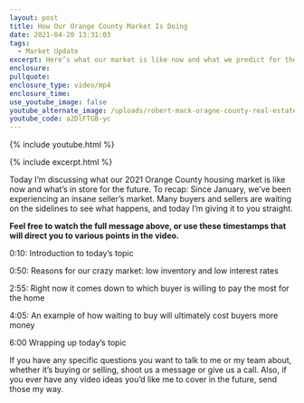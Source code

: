 ```yaml
---
layout: post
title: How Our Orange County Market Is Doing
date: 2021-04-20 13:31:03
tags:
  - Market Update
excerpt: Here’s what our market is like now and what we predict for the near future.
enclosure:
pullquote:
enclosure_type: video/mp4
enclosure_time:
use_youtube_image: false
youtube_alternate_image: /uploads/robert-mack-oragne-county-real-estate-market-and-whats-to-come-yt.jpg
youtube_code: a2DlFTGB-yc
---
```

{% include youtube.html %}

{% include excerpt.html %}

Today I’m discussing what our 2021 Orange County housing market is like now and what’s in store for the future. To recap: Since January, we’ve been experiencing an insane seller’s market. Many buyers and sellers are waiting on the sidelines to see what happens, and today I’m giving it to you straight.

**Feel free to watch the full message above, or use these timestamps that will direct you to various points in the video.**

0:10: Introduction to today’s topic

0:50: Reasons for our crazy market: low inventory and low interest rates

2:55: Right now it comes down to which buyer is willing to pay the most for the home

4:05: An example of how waiting to buy will ultimately cost buyers more money

6:00 Wrapping up today’s topic

If you have any specific questions you want to talk to me or my team about, whether it’s buying or selling, shoot us a message or give us a call. Also, if you ever have any video ideas you’d like me to cover in the future, send those my way.
